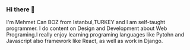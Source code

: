 ### Hi there 👋


I'm Mehmet Can BOZ from Istanbul,TURKEY and I am self-taught programmer. I do content on Design and Development about Web Programing.I really enjoy learning programing languages like Pytohn and Javascript also framework like React, as well as work in Django.
<!--
**MehmetCanBOZ/MehmetCanBOZ** is a ✨ _special_ ✨ repository because its `README.md` (this file) appears on your GitHub profile.



![Anurag's GitHub stats](https://github-readme-stats.vercel.app/api?username=MehmetCanBOZ&show_icons=true&theme=dark)



Here are some ideas to get you started:

- 🔭 I’m currently working on ...
- 🌱 I’m currently learning ...
- 👯 I’m looking to collaborate on ...
- 🤔 I’m looking for help with ...
- 💬 Ask me about ...
- 📫 How to reach me: ...
- 😄 Pronouns: ...
- ⚡ Fun fact: ...
-->
